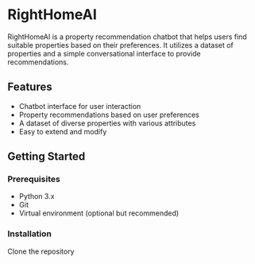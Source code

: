 # RightHomeAI

RightHomeAI is a property recommendation chatbot that helps users find suitable properties based on their preferences. It utilizes a dataset of properties and a simple conversational interface to provide recommendations.

## Features

- Chatbot interface for user interaction
- Property recommendations based on user preferences
- A dataset of diverse properties with various attributes
- Easy to extend and modify

## Getting Started

### Prerequisites

- Python 3.x
- Git
- Virtual environment (optional but recommended)

### Installation
Clone the repository
